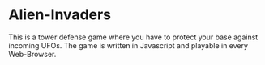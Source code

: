 Alien-Invaders
==============

This is a tower defense game where you have to protect your base against incoming UFOs. The game is written in Javascript and playable in every Web-Browser.

